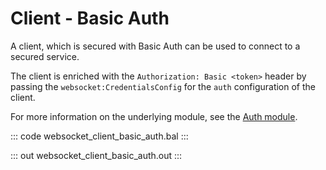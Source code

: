 # Client - Basic Auth

A client, which is secured with Basic Auth can be used to connect to
a secured service.

The client is enriched with the `Authorization: Basic <token>` header by
passing the `websocket:CredentialsConfig` for the `auth` configuration of the
client.

For more information on the underlying module,
see the [Auth module](https://docs.central.ballerina.io/ballerina/auth/latest/).

::: code websocket_client_basic_auth.bal :::

::: out websocket_client_basic_auth.out :::